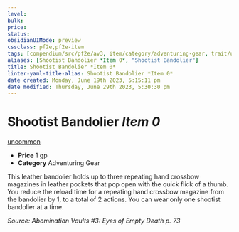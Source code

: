 ```yaml
---
level:
bulk:
price:
status:
obsidianUIMode: preview
cssclass: pf2e,pf2e-item
tags: [compendium/src/pf2e/av3, item/category/adventuring-gear, trait/uncommon]
aliases: [Shootist Bandolier *Item 0*, "Shootist Bandolier"]
title: Shootist Bandolier *Item 0*
linter-yaml-title-alias: Shootist Bandolier *Item 0*
date created: Monday, June 19th 2023, 5:15:11 pm
date modified: Thursday, June 29th 2023, 5:30:30 pm
---
```


# Shootist Bandolier *Item 0*

[uncommon](rules/traits/uncommon.md)  

- **Price** 1 gp
- **Category** Adventuring Gear

This leather bandolier holds up to three repeating hand crossbow magazines in leather pockets that pop open with the quick flick of a thumb. You reduce the reload time for a repeating hand crossbow magazine from the bandolier by 1, to a total of 2 actions. You can wear only one shootist bandolier at a time.

*Source: Abomination Vaults #3: Eyes of Empty Death p. 73*
